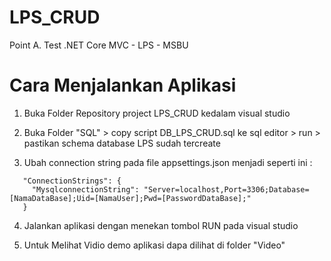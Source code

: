 # LPS_CRUD
Point A. Test .NET Core MVC - LPS - MSBU

# Cara Menjalankan Aplikasi
1. Buka Folder Repository project LPS_CRUD kedalam visual studio
   
2. Buka Folder "SQL" > copy script DB_LPS_CRUD.sql ke sql editor > run > pastikan schema database LPS sudah tercreate
   
3. Ubah connection string pada file appsettings.json menjadi seperti ini :
```
   "ConnectionStrings": {
     "MysqlconnectionString": "Server=localhost,Port=3306;Database=[NamaDataBase];Uid=[NamaUser];Pwd=[PasswordDataBase];"
   }
```

4. Jalankan aplikasi dengan menekan tombol RUN pada visual studio

5. Untuk Melihat Vidio demo aplikasi dapa dilihat di folder "Video"
